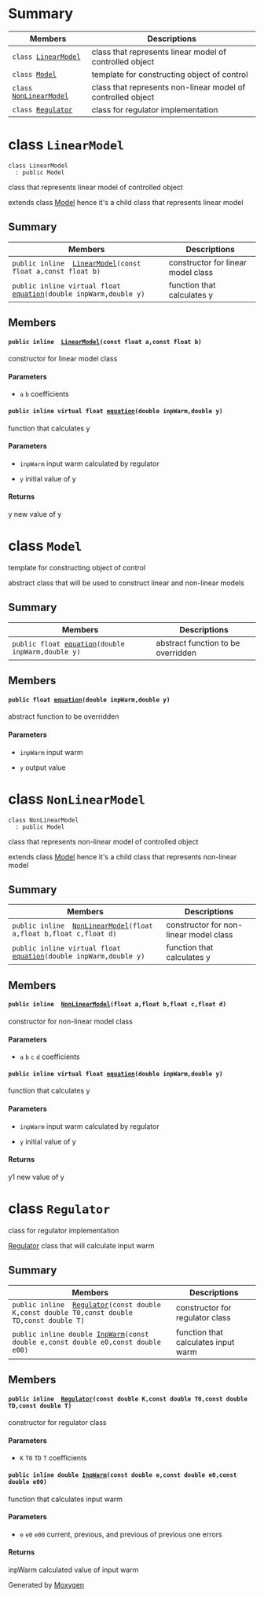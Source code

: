 # Summary

 Members                        | Descriptions                                
--------------------------------|---------------------------------------------
`class `[`LinearModel`](#class-linearmodel) | class that represents linear model of controlled object
`class `[`Model`](#class-model) | template for constructing object of control
`class `[`NonLinearModel`](#class-nonlinearmodel) | class that represents non-linear model of controlled object
`class `[`Regulator`](#class-regulator) | class for regulator implementation

# class `LinearModel`

```
class LinearModel
  : public Model
```  

class that represents linear model of controlled object

extends class [Model](#class-model) hence it's a child class that represents linear model

## Summary

 Members                        | Descriptions                                
--------------------------------|---------------------------------------------
`public inline  `[`LinearModel`](#class-linearmodel-1a5c722821b5adf7f20c336a299b6cc269)`(const float a,const float b)` | constructor for linear model class 
`public inline virtual float `[`equation`](#class-linearmodel-1af55f61d71a93f7ef12d69d8b6c2755f2)`(double inpWarm,double y)` | function that calculates y 

## Members

#### `public inline  `[`LinearModel`](#class-linearmodel-1a5c722821b5adf7f20c336a299b6cc269)`(const float a,const float b)` 

constructor for linear model class 
#### Parameters
* `a` `b` coefficients

#### `public inline virtual float `[`equation`](#class-linearmodel-1af55f61d71a93f7ef12d69d8b6c2755f2)`(double inpWarm,double y)` 

function that calculates y 
#### Parameters
* `inpWarm` input warm calculated by regulator 

* `y` initial value of y 

#### Returns
y new value of y

# class `Model` 

template for constructing object of control

abstract class that will be used to construct linear and non-linear models

## Summary

 Members                        | Descriptions                                
--------------------------------|---------------------------------------------
`public float `[`equation`](#class-model-1a772188a332543b15ce764ffb52e7f1d2)`(double inpWarm,double y)` | abstract function to be overridden 

## Members

#### `public float `[`equation`](#class-model-1a772188a332543b15ce764ffb52e7f1d2)`(double inpWarm,double y)` 

abstract function to be overridden 
#### Parameters
* `inpWarm` input warm 

* `y` output value

# class `NonLinearModel`

```
class NonLinearModel
  : public Model
```  

class that represents non-linear model of controlled object

extends class [Model](#class-model) hence it's a child class that represents non-linear model

## Summary

 Members                        | Descriptions                                
--------------------------------|---------------------------------------------
`public inline  `[`NonLinearModel`](#class-nonlinearmodel-1acdbfe9c5e0bf3bded2c00352b299a3bf)`(float a,float b,float c,float d)` | constructor for non-linear model class 
`public inline virtual float `[`equation`](#class-nonlinearmodel-1aecbfc7aa14bddc5553ef3443c7e3fd25)`(double inpWarm,double y)` | function that calculates y 

## Members

#### `public inline  `[`NonLinearModel`](#class-nonlinearmodel-1acdbfe9c5e0bf3bded2c00352b299a3bf)`(float a,float b,float c,float d)` 

constructor for non-linear model class 
#### Parameters
* `a` `b` `c` `d` coefficients

#### `public inline virtual float `[`equation`](#class-nonlinearmodel-1aecbfc7aa14bddc5553ef3443c7e3fd25)`(double inpWarm,double y)` 

function that calculates y 
#### Parameters
* `inpWarm` input warm calculated by regulator 

* `y` initial value of y 

#### Returns
y1 new value of y

# class `Regulator` 

class for regulator implementation

[Regulator](#class-regulator) class that will calculate input warm

## Summary

 Members                        | Descriptions                                
--------------------------------|---------------------------------------------
`public inline  `[`Regulator`](#class-regulator-1aedb45b9c3df014093c4991acd526a2bf)`(const double K,const double T0,const double TD,const double T)` | constructor for regulator class 
`public inline double `[`InpWarm`](#class-regulator-1a15ccfbe686d6feec4427dc765d91f3a2)`(const double e,const double e0,const double e00)` | function that calculates input warm 

## Members

#### `public inline  `[`Regulator`](#class-regulator-1aedb45b9c3df014093c4991acd526a2bf)`(const double K,const double T0,const double TD,const double T)` 

constructor for regulator class 
#### Parameters
* `K` `T0` `TD` `T` coefficients

#### `public inline double `[`InpWarm`](#class-regulator-1a15ccfbe686d6feec4427dc765d91f3a2)`(const double e,const double e0,const double e00)` 

function that calculates input warm 
#### Parameters
* `e` `e0` `e00` current, previous, and previous of previous one errors 

#### Returns
inpWarm calculated value of input warm

Generated by [Moxygen](https://sourcey.com/moxygen)
